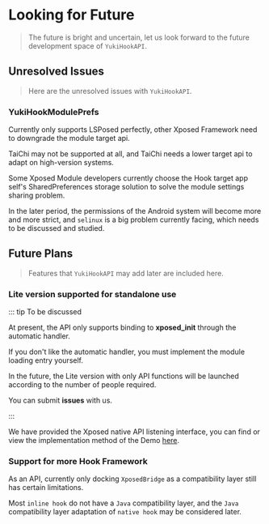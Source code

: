 # Looking for Future

> The future is bright and uncertain, let us look forward to the future development space of `YukiHookAPI`.

## Unresolved Issues

> Here are the unresolved issues with `YukiHookAPI`.

### YukiHookModulePrefs

Currently only supports LSPosed perfectly, other Xposed Framework need to downgrade the module target api.

TaiChi may not be supported at all, and TaiChi needs a lower target api to adapt on high-version systems.

Some Xposed Module developers currently choose the Hook target app self's SharedPreferences storage solution to solve the module settings sharing problem.

In the later period, the permissions of the Android system will become more and more strict, and `selinux` is a big problem currently facing, which needs to be discussed and studied.

## Future Plans

> Features that `YukiHookAPI` may add later are included here.

### Lite version supported for standalone use

::: tip To be discussed

At present, the API only supports binding to **xposed_init** through the automatic handler.

If you don't like the automatic handler, you must implement the module loading entry yourself.

In the future, the Lite version with only API functions will be launched according to the number of people required.

You can submit **issues** with us.

:::

We have provided the Xposed native API listening interface, you can find or view the implementation method of the Demo [here](../config/xposed-using#native-xposed-api-events).

### Support for more Hook Framework

As an API, currently only docking `XposedBridge` as a compatibility layer still has certain limitations.

Most `inline hook` do not have a `Java` compatibility layer, and the `Java` compatibility layer adaptation of `native hook` may be considered later.
